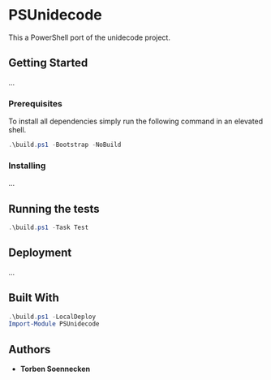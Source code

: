 # PSUnidecode

This a PowerShell port of the unidecode project.

## Getting Started

...

### Prerequisites

To install all dependencies simply run the following command in an elevated shell.

```powershell
.\build.ps1 -Bootstrap -NoBuild
```

### Installing

...

## Running the tests

```powershell
.\build.ps1 -Task Test
```

## Deployment

...

## Built With

```powershell
.\build.ps1 -LocalDeploy
Import-Module PSUnidecode
```
## Authors

* **Torben Soennecken**
